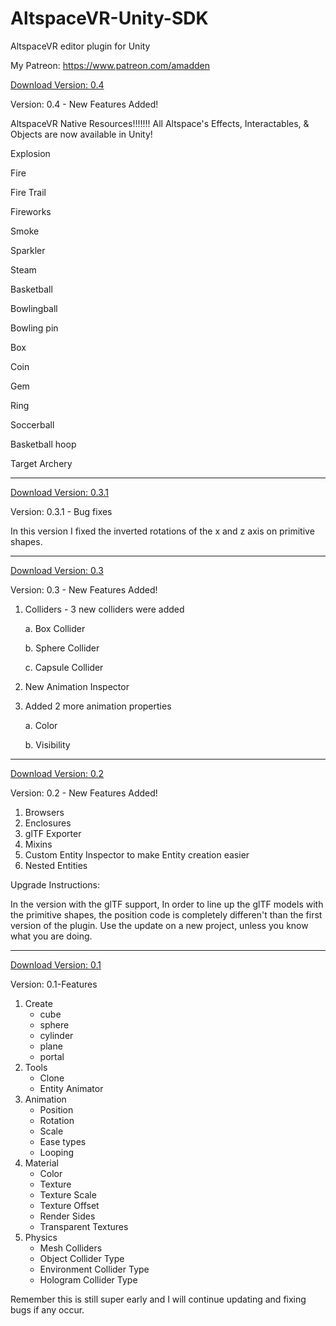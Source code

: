 # AltspaceVR-Unity-SDK
AltspaceVR editor plugin for Unity

My Patreon: https://www.patreon.com/amadden




<!--Version: 0.5 - New Features Added!

1.  Added javascript support. You can now create a script that will be compiled into your project during the build.
2.  Added a tutorial panel that contains documentation and videos to help you get started with the editor. There is even documentation on how to submit your code to github pages and into AltspaceVR.
3.  Added sync support to help you sync your scene.
4.  Added Altspace's "Instantiator" so creator can instantiate custom objects and attach them to their avatar.
5.  Added invisiable colliders.


Bug Fixes:

1.  Removed the background skin on the editor to compensate for the free Unity users.
2.  Fixed the colliders orientation for box colliders.
3.  Fixed the type with the interactables.
-->





[Download Version: 0.4](https://github.com/amadden1990/AltspaceVR-Unity-SDK/blob/master/AltspaceVR_0.4.unitypackage?raw=true)


Version: 0.4 - New Features Added!

AltspaceVR Native Resources!!!!!!!
All Altspace's Effects, Interactables, & Objects are now available in Unity!

Explosion

Fire

Fire Trail

Fireworks

Smoke

Sparkler

Steam

Basketball

Bowlingball

Bowling pin

Box

Coin

Gem

Ring

Soccerball

Basketball hoop

Target Archery

_________________________________________________________________________________________________________________________


[Download Version: 0.3.1](https://github.com/amadden1990/AltspaceVR-Unity-SDK/blob/master/AltspaceVR_0.3.1.unitypackage?raw=true)

Version: 0.3.1 - Bug fixes

In this version I fixed the inverted rotations of the x and z axis on primitive shapes.

_________________________________________________________________________________________________________________________


[Download Version: 0.3](https://github.com/amadden1990/AltspaceVR-Unity-SDK/blob/master/AltspaceVR_0.3.unitypackage?raw=true)

Version: 0.3 - New Features Added!

1. Colliders - 3 new colliders were added
  
    a. Box Collider
  
    b. Sphere Collider
  
    c. Capsule Collider

2. New Animation Inspector

3. Added 2 more animation properties

    a. Color
    
    b. Visibility


_________________________________________________________________________________________________________________________

[Download Version: 0.2](https://github.com/amadden1990/AltspaceVR-Unity-SDK/blob/master/AltspaceVR_0.2.unitypackage?raw=true)

Version: 0.2 - New Features Added!

1. Browsers
2. Enclosures
3. glTF Exporter
4. Mixins
5. Custom Entity Inspector to make Entity creation easier
6. Nested Entities

Upgrade Instructions:

In the version with the glTF support, In order to line up the glTF models with the primitive shapes, the position code is completely differen't than the first version of the plugin. Use the update on a new project, unless you know what you are doing.


_________________________________________________________________________________________________________________________


[Download Version: 0.1](https://github.com/amadden1990/AltspaceVR-Unity-SDK/blob/master/AltspaceVR_0.1.unitypackage?raw=true)

Version: 0.1-Features

1. Create
   * cube
   * sphere
   * cylinder
   * plane
   * portal
1. Tools
   * Clone
   * Entity Animator
1. Animation
   * Position
   * Rotation
   * Scale
   * Ease types
   * Looping
1. Material
   * Color
   * Texture
   * Texture Scale
   * Texture Offset
   * Render Sides
   * Transparent Textures
1. Physics
   * Mesh Colliders
   * Object Collider Type
   * Environment Collider Type
   * Hologram Collider Type


Remember this is still super early and I will continue updating and fixing bugs if any occur.
